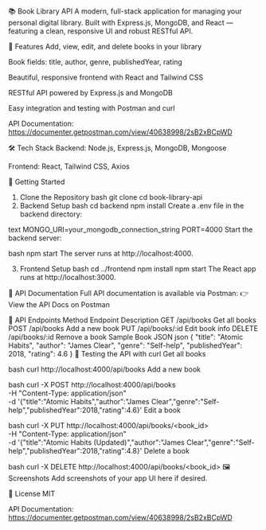 📚 Book Library API
A modern, full-stack application for managing your personal digital library.
Built with Express.js, MongoDB, and React — featuring a clean, responsive UI and robust RESTful API.

🚀 Features
Add, view, edit, and delete books in your library

Book fields: title, author, genre, publishedYear, rating

Beautiful, responsive frontend with React and Tailwind CSS

RESTful API powered by Express.js and MongoDB

Easy integration and testing with Postman and curl

API Documentation:
https://documenter.getpostman.com/view/40638998/2sB2xBCpWD


🛠️ Tech Stack
Backend: Node.js, Express.js, MongoDB, Mongoose

Frontend: React, Tailwind CSS, Axios

📝 Getting Started
1. Clone the Repository
bash
git clone <your-repo-url>
cd book-library-api
2. Backend Setup
bash
cd backend
npm install
Create a .env file in the backend directory:

text
MONGO_URI=your_mongodb_connection_string
PORT=4000
Start the backend server:

bash
npm start
The server runs at http://localhost:4000.

3. Frontend Setup
bash
cd ../frontend
npm install
npm start
The React app runs at http://localhost:3000.

📖 API Documentation
Full API documentation is available via Postman:
👉 View the API Docs on Postman

🔗 API Endpoints
Method	Endpoint	Description
GET	/api/books	Get all books
POST	/api/books	Add a new book
PUT	/api/books/:id	Edit book info
DELETE	/api/books/:id	Remove a book
Sample Book JSON
json
{
  "title": "Atomic Habits",
  "author": "James Clear",
  "genre": "Self-help",
  "publishedYear": 2018,
  "rating": 4.6
}
🧪 Testing the API with curl
Get all books

bash
curl http://localhost:4000/api/books
Add a new book

bash
curl -X POST http://localhost:4000/api/books \
-H "Content-Type: application/json" \
-d '{"title":"Atomic Habits","author":"James Clear","genre":"Self-help","publishedYear":2018,"rating":4.6}'
Edit a book

bash
curl -X PUT http://localhost:4000/api/books/<book_id> \
-H "Content-Type: application/json" \
-d '{"title":"Atomic Habits (Updated)","author":"James Clear","genre":"Self-help","publishedYear":2018,"rating":4.8}'
Delete a book

bash
curl -X DELETE http://localhost:4000/api/books/<book_id>
🖼️ Screenshots
Add screenshots of your app UI here if desired.

📄 License
MIT

API Documentation:
https://documenter.getpostman.com/view/40638998/2sB2xBCpWD
